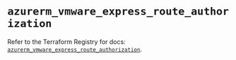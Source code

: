 # `azurerm_vmware_express_route_authorization`

Refer to the Terraform Registry for docs: [`azurerm_vmware_express_route_authorization`](https://registry.terraform.io/providers/hashicorp/azurerm/4.24.0/docs/resources/vmware_express_route_authorization).
